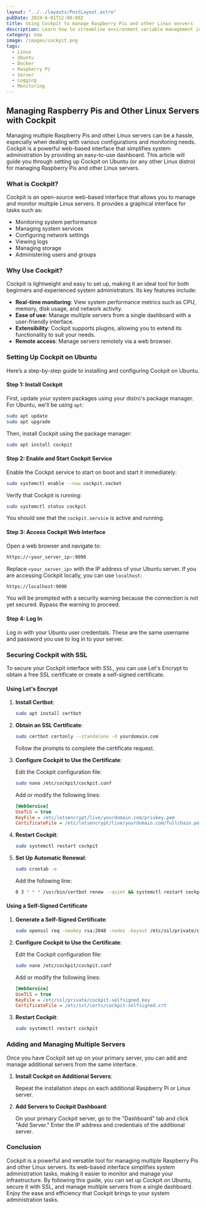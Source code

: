```yaml
---
layout: "../../layouts/PostLayout.astro"
pubDate: 2024-6-01T12:00:00Z
title: Using Cockpit to manage Raspberry Pis and other Linux servers
description: Learn how to streamline environment variable management in Linux with Direnv.
category: now
image: /images/cockpit.png
tags:
  - Linux
  - Ubuntu
  - Docker
  - Raspberry Pi
  - Server
  - Logging
  - Monitoring
---
```


## Managing Raspberry Pis and Other Linux Servers with Cockpit

Managing multiple Raspberry Pis and other Linux servers can be a hassle, especially when dealing with various configurations and monitoring needs. Cockpit is a powerful web-based interface that simplifies system administration by providing an easy-to-use dashboard. This article will guide you through setting up Cockpit on Ubuntu (or any other Linux distro) for managing Raspberry Pis and other Linux servers.

### What is Cockpit?

Cockpit is an open-source web-based interface that allows you to manage and monitor multiple Linux servers. It provides a graphical interface for tasks such as:

- Monitoring system performance
- Managing system services
- Configuring network settings
- Viewing logs
- Managing storage
- Administering users and groups

### Why Use Cockpit?

Cockpit is lightweight and easy to set up, making it an ideal tool for both beginners and experienced system administrators. Its key features include:

- **Real-time monitoring**: View system performance metrics such as CPU, memory, disk usage, and network activity.
- **Ease of use**: Manage multiple servers from a single dashboard with a user-friendly interface.
- **Extensibility**: Cockpit supports plugins, allowing you to extend its functionality to suit your needs.
- **Remote access**: Manage servers remotely via a web browser.

### Setting Up Cockpit on Ubuntu

Here’s a step-by-step guide to installing and configuring Cockpit on Ubuntu.

#### Step 1: Install Cockpit

First, update your system packages using your distro's package manager. For Ubuntu, we'll be using `apt`:

```bash
sudo apt update
sudo apt upgrade
```

Then, install Cockpit using the package manager:

```bash
sudo apt install cockpit
```

#### Step 2: Enable and Start Cockpit Service

Enable the Cockpit service to start on boot and start it immediately:

```bash
sudo systemctl enable --now cockpit.socket
```

Verify that Cockpit is running:

```bash
sudo systemctl status cockpit
```

You should see that the `cockpit.service` is active and running.

#### Step 3: Access Cockpit Web Interface

Open a web browser and navigate to:

```bash
https://<your_server_ip>:9090
```

Replace `<your_server_ip>` with the IP address of your Ubuntu server. If you are accessing Cockpit locally, you can use `localhost`:

```bash
https://localhost:9090
```

You will be prompted with a security warning because the connection is not yet secured. Bypass the warning to proceed.

#### Step 4: Log In

Log in with your Ubuntu user credentials. These are the same username and password you use to log in to your server.

### Securing Cockpit with SSL

To secure your Cockpit interface with SSL, you can use Let's Encrypt to obtain a free SSL certificate or create a self-signed certificate.

#### Using Let's Encrypt

1. **Install Certbot**:

   ```bash
   sudo apt install certbot
   ```

2. **Obtain an SSL Certificate**:

   ```bash
   sudo certbot certonly --standalone -d yourdomain.com
   ```

   Follow the prompts to complete the certificate request.

3. **Configure Cockpit to Use the Certificate**:

   Edit the Cockpit configuration file:

   ```bash
   sudo nano /etc/cockpit/cockpit.conf
   ```

   Add or modify the following lines:

   ```ini
   [WebService]
   UseTLS = true
   KeyFile = /etc/letsencrypt/live/yourdomain.com/privkey.pem
   CertificateFile = /etc/letsencrypt/live/yourdomain.com/fullchain.pem
   ```

4. **Restart Cockpit**:

   ```bash
   sudo systemctl restart cockpit
   ```

5. **Set Up Automatic Renewal**:

   ```bash
   sudo crontab -e
   ```

   Add the following line:

   ```bash
   0 3 * * * /usr/bin/certbot renew --quiet && systemctl restart cockpit
   ```

#### Using a Self-Signed Certificate

1. **Generate a Self-Signed Certificate**:

   ```bash
   sudo openssl req -newkey rsa:2048 -nodes -keyout /etc/ssl/private/cockpit-selfsigned.key -x509 -days 365 -out /etc/ssl/certs/cockpit-selfsigned.crt
   ```

2. **Configure Cockpit to Use the Certificate**:

   Edit the Cockpit configuration file:

   ```bash
   sudo nano /etc/cockpit/cockpit.conf
   ```

   Add or modify the following lines:

   ```ini
   [WebService]
   UseTLS = true
   KeyFile = /etc/ssl/private/cockpit-selfsigned.key
   CertificateFile = /etc/ssl/certs/cockpit-selfsigned.crt
   ```

3. **Restart Cockpit**:

   ```bash
   sudo systemctl restart cockpit
   ```

### Adding and Managing Multiple Servers

Once you have Cockpit set up on your primary server, you can add and manage additional servers from the same interface.

1. **Install Cockpit on Additional Servers**:

   Repeat the installation steps on each additional Raspberry Pi or Linux server.

2. **Add Servers to Cockpit Dashboard**:

   On your primary Cockpit server, go to the "Dashboard" tab and click "Add Server." Enter the IP address and credentials of the additional server.

### Conclusion

Cockpit is a powerful and versatile tool for managing multiple Raspberry Pis and other Linux servers. Its web-based interface simplifies system administration tasks, making it easier to monitor and manage your infrastructure. By following this guide, you can set up Cockpit on Ubuntu, secure it with SSL, and manage multiple servers from a single dashboard. Enjoy the ease and efficiency that Cockpit brings to your system administration tasks.
